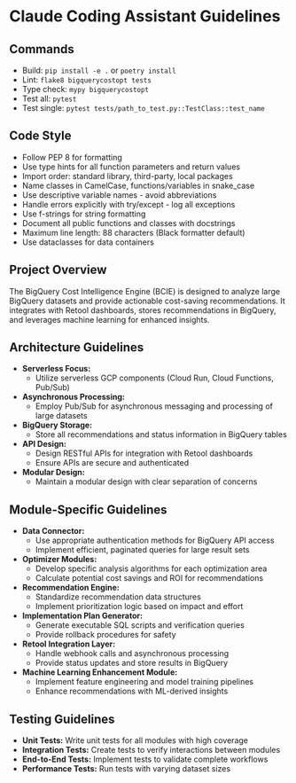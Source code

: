# Claude Coding Assistant Guidelines

## Commands

- Build: `pip install -e .` or `poetry install`
- Lint: `flake8 bigquerycostopt tests`
- Type check: `mypy bigquerycostopt`
- Test all: `pytest`
- Test single: `pytest tests/path_to_test.py::TestClass::test_name`

## Code Style

- Follow PEP 8 for formatting
- Use type hints for all function parameters and return values
- Import order: standard library, third-party, local packages
- Name classes in CamelCase, functions/variables in snake_case
- Use descriptive variable names - avoid abbreviations
- Handle errors explicitly with try/except - log all exceptions
- Use f-strings for string formatting
- Document all public functions and classes with docstrings
- Maximum line length: 88 characters (Black formatter default)
- Use dataclasses for data containers

## Project Overview

The BigQuery Cost Intelligence Engine (BCIE) is designed to analyze large BigQuery datasets and provide actionable cost-saving recommendations. It integrates with Retool dashboards, stores recommendations in BigQuery, and leverages machine learning for enhanced insights.

## Architecture Guidelines

- **Serverless Focus:**
  - Utilize serverless GCP components (Cloud Run, Cloud Functions, Pub/Sub)
- **Asynchronous Processing:**
  - Employ Pub/Sub for asynchronous messaging and processing of large datasets
- **BigQuery Storage:**
  - Store all recommendations and status information in BigQuery tables
- **API Design:**
  - Design RESTful APIs for integration with Retool dashboards
  - Ensure APIs are secure and authenticated
- **Modular Design:**
  - Maintain a modular design with clear separation of concerns

## Module-Specific Guidelines

- **Data Connector:**
  - Use appropriate authentication methods for BigQuery API access
  - Implement efficient, paginated queries for large result sets
- **Optimizer Modules:**
  - Develop specific analysis algorithms for each optimization area
  - Calculate potential cost savings and ROI for recommendations
- **Recommendation Engine:**
  - Standardize recommendation data structures
  - Implement prioritization logic based on impact and effort
- **Implementation Plan Generator:**
  - Generate executable SQL scripts and verification queries
  - Provide rollback procedures for safety
- **Retool Integration Layer:**
  - Handle webhook calls and asynchronous processing
  - Provide status updates and store results in BigQuery
- **Machine Learning Enhancement Module:**
  - Implement feature engineering and model training pipelines
  - Enhance recommendations with ML-derived insights

## Testing Guidelines

- **Unit Tests:** Write unit tests for all modules with high coverage
- **Integration Tests:** Create tests to verify interactions between modules
- **End-to-End Tests:** Implement tests to validate complete workflows
- **Performance Tests:** Run tests with varying dataset sizes
